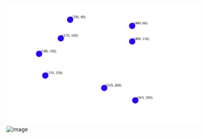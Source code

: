 
<img src="https://github.com/Njarrin/D3-Spring-24/blob/main/Homework%201%20Folder/Screenshot%202024-05-03%203.34.47%20PM.png?raw=true" alt="Screenshot 2024-05-03 3.34.47 PM.png"/>![image](https://github.com/Njarrin/D3-Spring-24/assets/88802129/a7687ab6-795e-43f5-8fb4-afff272e1c1f)
